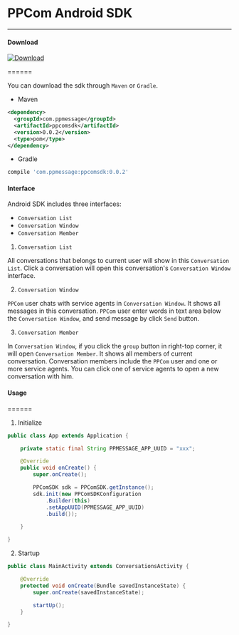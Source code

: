 # PPCom Android SDK

---

#### Download

[ ![Download](https://api.bintray.com/packages/ppmessage/maven/ppcomsdk/images/download.svg) ](https://bintray.com/ppmessage/maven/ppcomsdk/_latestVersion)

======

You can download the sdk through `Maven` or `Gradle`.

* Maven

```xml
<dependency>
  <groupId>com.ppmessage</groupId>
  <artifactId>ppcomsdk</artifactId>
  <version>0.0.2</version>
  <type>pom</type>
</dependency>
```

* Gradle

```groovy
compile 'com.ppmessage:ppcomsdk:0.0.2'
```

#### Interface

Android SDK includes three interfaces:

- `Conversation List`
- `Conversation Window`
- `Conversation Member`

1. `Conversation List`

All conversations that belongs to current user will show in this `Conversation List`. Click a conversation will open this conversation's `Conversation Window` interface.

2. `Conversation Window`

`PPCom` user chats with service agents in `Conversation Window`. It shows all messages in this conversation. `PPCom` user enter words in text area below the `Conversation Window`, and send message by click `Send` button.

3. `Conversation Member`

In `Conversation Window`, if you click the `group` button in right-top corner, it will open `Conversation Member`. It shows all members of current conversation. Conversation members include the `PPCom` user and one or more service agents. You can click one of service agents to open a new conversation with him.


#### Usage
======

1. Initialize

```java
public class App extends Application {

    private static final String PPMESSAGE_APP_UUID = "xxx";

    @Override
    public void onCreate() {
        super.onCreate();

        PPComSDK sdk = PPComSDK.getInstance();
        sdk.init(new PPComSDKConfiguration
            .Builder(this)
            .setAppUUID(PPMESSAGE_APP_UUID)
            .build());

    }

}
```

2. Startup

```java
public class MainActivity extends ConversationsActivity {

    @Override
    protected void onCreate(Bundle savedInstanceState) {
        super.onCreate(savedInstanceState);

        startUp();
    }

}
```

